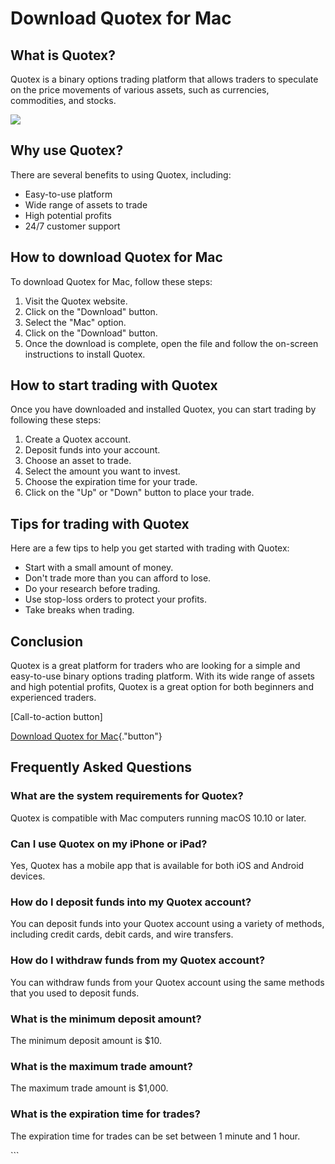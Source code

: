# Download Quotex for Mac

## What is Quotex?

Quotex is a binary options trading platform that allows traders to
speculate on the price movements of various assets, such as currencies,
commodities, and stocks.

[![](https://static.quotex.io/files/10_en/300_250.jpg)](https://traff.sbs/brokerqxlid)

## Why use Quotex?

There are several benefits to using Quotex, including:

-   Easy-to-use platform
-   Wide range of assets to trade
-   High potential profits
-   24/7 customer support

## How to download Quotex for Mac

To download Quotex for Mac, follow these steps:

1.  Visit the Quotex website.
2.  Click on the "Download" button.
3.  Select the "Mac" option.
4.  Click on the "Download" button.
5.  Once the download is complete, open the file and follow the
    on-screen instructions to install Quotex.

## How to start trading with Quotex

Once you have downloaded and installed Quotex, you can start trading by
following these steps:

1.  Create a Quotex account.
2.  Deposit funds into your account.
3.  Choose an asset to trade.
4.  Select the amount you want to invest.
5.  Choose the expiration time for your trade.
6.  Click on the "Up" or "Down" button to place your trade.

## Tips for trading with Quotex

Here are a few tips to help you get started with trading with Quotex:

-   Start with a small amount of money.
-   Don\'t trade more than you can afford to lose.
-   Do your research before trading.
-   Use stop-loss orders to protect your profits.
-   Take breaks when trading.

## Conclusion

Quotex is a great platform for traders who are looking for a simple and
easy-to-use binary options trading platform. With its wide range of
assets and high potential profits, Quotex is a great option for both
beginners and experienced traders.

\[Call-to-action button\]

[Download Quotex for
Mac](\%22https://traff.sbs/quotexonelink\%22){."button"}

## Frequently Asked Questions

### What are the system requirements for Quotex?

Quotex is compatible with Mac computers running macOS 10.10 or later.

### Can I use Quotex on my iPhone or iPad?

Yes, Quotex has a mobile app that is available for both iOS and Android
devices.

### How do I deposit funds into my Quotex account?

You can deposit funds into your Quotex account using a variety of
methods, including credit cards, debit cards, and wire transfers.

### How do I withdraw funds from my Quotex account?

You can withdraw funds from your Quotex account using the same methods
that you used to deposit funds.

### What is the minimum deposit amount?

The minimum deposit amount is \$10.

### What is the maximum trade amount?

The maximum trade amount is \$1,000.

### What is the expiration time for trades?

The expiration time for trades can be set between 1 minute and 1 hour.

\`\`\`

